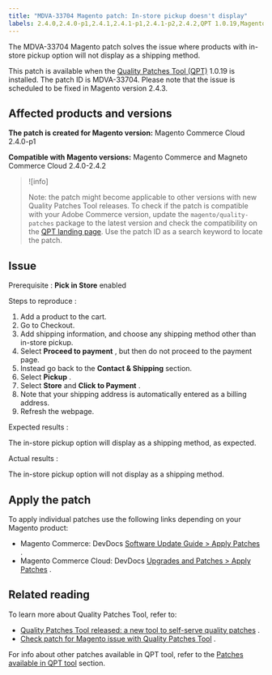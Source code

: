 ```yaml
---
title: "MDVA-33704 Magento patch: In-store pickup doesn't display"
labels: 2.4.0,2.4.0-p1,2.4.1,2.4.1-p1,2.4.1-p2,2.4.2,QPT 1.0.19,Magento Commerce,Magento Commerce Cloud,Quality Patches Tool,cart,checkout,in-store pickup,shipping method
---
```


The MDVA-33704 Magento patch solves the issue where products with in-store pickup option will not display as a shipping method.

This patch is available when the [Quality Patches Tool (QPT)](https://support.magento.com/hc/en-us/articles/360047139492) 1.0.19 is installed. The patch ID is MDVA-33704. Please note that the issue is scheduled to be fixed in Magento version 2.4.3.

## Affected products and versions

 **The patch is created for Magento version:** Magento Commerce Cloud 2.4.0-p1

 **Compatible with Magento versions:** Magento Commerce and Magneto Commerce Cloud 2.4.0-2.4.2

>![info]
>
 >Note: the patch might become applicable to other versions with new Quality Patches Tool releases. To check if the patch is compatible with your Adobe Commerce version, update the `magento/quality-patches` package to the latest version and check the compatibility on the [QPT landing page](https://devdocs.magento.com/quality-patches/tool.html#patch-grid). Use the patch ID as a search keyword to locate the patch.

## Issue

 <span class="wysiwyg-underline">Prerequisite</span> : **Pick in Store** enabled

 <span class="wysiwyg-underline">Steps to reproduce</span> :

1. Add a product to the cart.
1. Go to Checkout.
1. Add shipping information, and choose any shipping method other than in-store pickup.
1. Select **Proceed to payment** , but then do not proceed to the payment page.
1. Instead go back to the **Contact & Shipping** section.
1. Select **Pickup** .
1. Select **Store** and **Click to Payment** .
1. Note that your shipping address is automatically entered as a billing address.
1. Refresh the webpage.

 <span class="wysiwyg-underline">Expected results</span> :

The in-store pickup option will display as a shipping method, as expected.

 <span class="wysiwyg-underline">Actual results</span> :

The in-store pickup option will not display as a shipping method.

## Apply the patch

To apply individual patches use the following links depending on your Magento product:

* Magento Commerce: DevDocs [Software Update Guide > Apply Patches](https://devdocs.magento.com/guides/v2.4/comp-mgr/patching.html) .
* Magento Commerce Cloud: DevDocs [Upgrades and Patches > Apply Patches](https://devdocs.magento.com/cloud/project/project-patch.html) .

## Related reading

To learn more about Quality Patches Tool, refer to:

* [Quality Patches Tool released: a new tool to self-serve quality patches](https://support.magento.com/hc/en-us/articles/360047139492) .
* [Check patch for Magento issue with Quality Patches Tool](https://support.magento.com/hc/en-us/articles/360047125252) .

For info about other patches available in QPT tool, refer to the [Patches available in QPT tool](https://support.magento.com/hc/en-us/sections/360010506631-Patches-available-in-QPT-tool-) section.